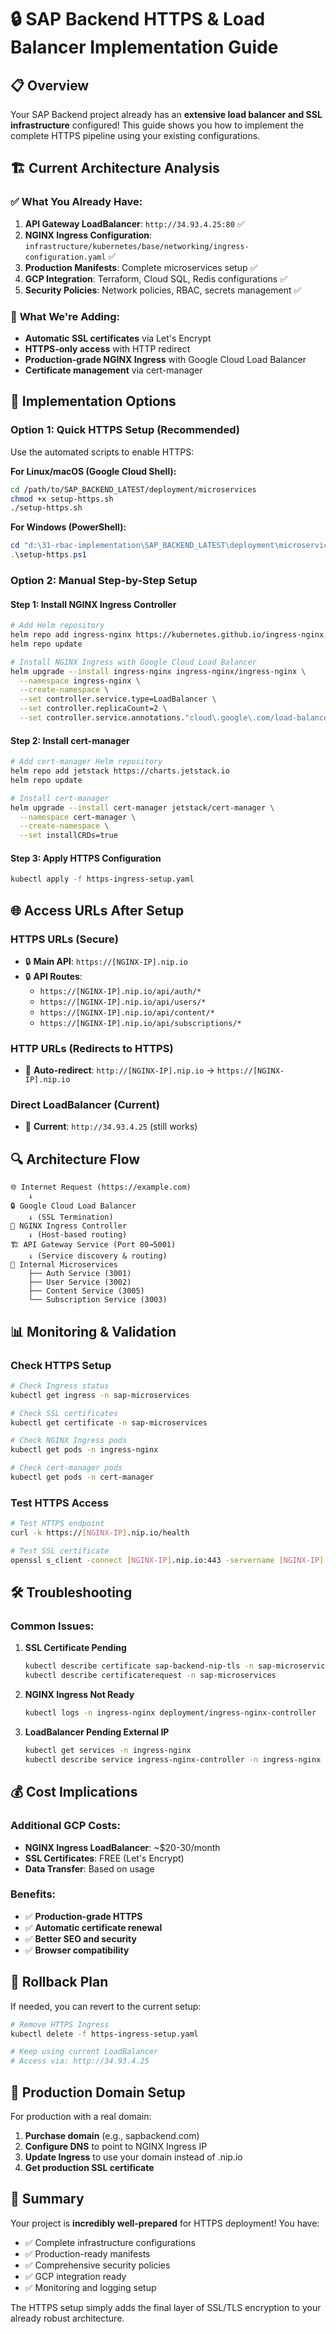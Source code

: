 # 🔒 SAP Backend HTTPS & Load Balancer Implementation Guide

## 📋 Overview

Your SAP Backend project already has an **extensive load balancer and SSL infrastructure** configured! This guide shows you how to implement the complete HTTPS pipeline using your existing configurations.

## 🏗️ Current Architecture Analysis

### ✅ **What You Already Have:**

1. **API Gateway LoadBalancer**: `http://34.93.4.25:80` ✅
2. **NGINX Ingress Configuration**: `infrastructure/kubernetes/base/networking/ingress-configuration.yaml` ✅
3. **Production Manifests**: Complete microservices setup ✅
4. **GCP Integration**: Terraform, Cloud SQL, Redis configurations ✅
5. **Security Policies**: Network policies, RBAC, secrets management ✅

### 🚀 **What We're Adding:**

- **Automatic SSL certificates** via Let's Encrypt
- **HTTPS-only access** with HTTP redirect
- **Production-grade NGINX Ingress** with Google Cloud Load Balancer
- **Certificate management** via cert-manager

## 🔧 Implementation Options

### **Option 1: Quick HTTPS Setup (Recommended)**

Use the automated scripts to enable HTTPS:

**For Linux/macOS (Google Cloud Shell):**
```bash
cd /path/to/SAP_BACKEND_LATEST/deployment/microservices
chmod +x setup-https.sh
./setup-https.sh
```

**For Windows (PowerShell):**
```powershell
cd "d:\31-rbac-implementation\SAP_BACKEND_LATEST\deployment\microservices"
.\setup-https.ps1
```

### **Option 2: Manual Step-by-Step Setup**

#### Step 1: Install NGINX Ingress Controller
```bash
# Add Helm repository
helm repo add ingress-nginx https://kubernetes.github.io/ingress-nginx
helm repo update

# Install NGINX Ingress with Google Cloud Load Balancer
helm upgrade --install ingress-nginx ingress-nginx/ingress-nginx \
  --namespace ingress-nginx \
  --create-namespace \
  --set controller.service.type=LoadBalancer \
  --set controller.replicaCount=2 \
  --set controller.service.annotations."cloud\.google\.com/load-balancer-type"="External"
```

#### Step 2: Install cert-manager
```bash
# Add cert-manager Helm repository
helm repo add jetstack https://charts.jetstack.io
helm repo update

# Install cert-manager
helm upgrade --install cert-manager jetstack/cert-manager \
  --namespace cert-manager \
  --create-namespace \
  --set installCRDs=true
```

#### Step 3: Apply HTTPS Configuration
```bash
kubectl apply -f https-ingress-setup.yaml
```

## 🌐 Access URLs After Setup

### **HTTPS URLs (Secure)**
- 🔒 **Main API**: `https://[NGINX-IP].nip.io`
- 🔒 **API Routes**: 
  - `https://[NGINX-IP].nip.io/api/auth/*`
  - `https://[NGINX-IP].nip.io/api/users/*`
  - `https://[NGINX-IP].nip.io/api/content/*`
  - `https://[NGINX-IP].nip.io/api/subscriptions/*`

### **HTTP URLs (Redirects to HTTPS)**
- 🔄 **Auto-redirect**: `http://[NGINX-IP].nip.io` → `https://[NGINX-IP].nip.io`

### **Direct LoadBalancer (Current)**
- 📡 **Current**: `http://34.93.4.25` (still works)

## 🔍 Architecture Flow

```
🌐 Internet Request (https://example.com)
    ↓
🔒 Google Cloud Load Balancer
    ↓ (SSL Termination)
🚦 NGINX Ingress Controller
    ↓ (Host-based routing)
🏗️ API Gateway Service (Port 80→5001)
    ↓ (Service discovery & routing)
🎯 Internal Microservices
    ├── Auth Service (3001)
    ├── User Service (3002)  
    ├── Content Service (3005)
    └── Subscription Service (3003)
```

## 📊 Monitoring & Validation

### **Check HTTPS Setup**
```bash
# Check Ingress status
kubectl get ingress -n sap-microservices

# Check SSL certificates
kubectl get certificate -n sap-microservices

# Check NGINX Ingress pods
kubectl get pods -n ingress-nginx

# Check cert-manager pods
kubectl get pods -n cert-manager
```

### **Test HTTPS Access**
```bash
# Test HTTPS endpoint
curl -k https://[NGINX-IP].nip.io/health

# Test SSL certificate
openssl s_client -connect [NGINX-IP].nip.io:443 -servername [NGINX-IP].nip.io
```

## 🛠️ Troubleshooting

### **Common Issues:**

1. **SSL Certificate Pending**
   ```bash
   kubectl describe certificate sap-backend-nip-tls -n sap-microservices
   kubectl describe certificaterequest -n sap-microservices
   ```

2. **NGINX Ingress Not Ready**
   ```bash
   kubectl logs -n ingress-nginx deployment/ingress-nginx-controller
   ```

3. **LoadBalancer Pending External IP**
   ```bash
   kubectl get services -n ingress-nginx
   kubectl describe service ingress-nginx-controller -n ingress-nginx
   ```

## 💰 Cost Implications

### **Additional GCP Costs:**
- **NGINX Ingress LoadBalancer**: ~$20-30/month
- **SSL Certificates**: FREE (Let's Encrypt)
- **Data Transfer**: Based on usage

### **Benefits:**
- ✅ **Production-grade HTTPS**
- ✅ **Automatic certificate renewal**
- ✅ **Better SEO and security**
- ✅ **Browser compatibility**

## 🔄 Rollback Plan

If needed, you can revert to the current setup:

```bash
# Remove HTTPS Ingress
kubectl delete -f https-ingress-setup.yaml

# Keep using current LoadBalancer
# Access via: http://34.93.4.25
```

## 🎯 Production Domain Setup

For production with a real domain:

1. **Purchase domain** (e.g., sapbackend.com)
2. **Configure DNS** to point to NGINX Ingress IP
3. **Update Ingress** to use your domain instead of .nip.io
4. **Get production SSL certificate**

## 📝 Summary

Your project is **incredibly well-prepared** for HTTPS deployment! You have:

- ✅ Complete infrastructure configurations
- ✅ Production-ready manifests
- ✅ Comprehensive security policies  
- ✅ GCP integration ready
- ✅ Monitoring and logging setup

The HTTPS setup simply adds the final layer of SSL/TLS encryption to your already robust architecture.
